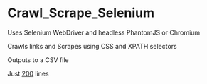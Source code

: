 # Crawl_Scrape_Selenium

Uses Selenium WebDriver and headless PhantomJS or Chromium

Crawls links and Scrapes using CSS and XPATH selectors

Outputs to a CSV file

Just [200](Crawl%20Scrape%20Selenium/Program.cs) lines
